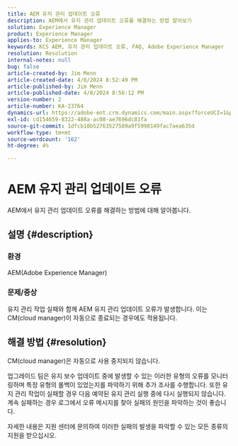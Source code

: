 ```yaml
---
title: AEM 유지 관리 업데이트 오류
description: AEM에서 유지 관리 업데이트 오류를 해결하는 방법 알아보기
solution: Experience Manager
product: Experience Manager
applies-to: Experience Manager
keywords: KCS AEM, 유지 관리 업데이트 오류, FAQ, Adobe Experience Manager
resolution: Resolution
internal-notes: null
bug: false
article-created-by: Jim Menn
article-created-date: 4/8/2024 8:52:49 PM
article-published-by: Jim Menn
article-published-date: 4/8/2024 8:56:12 PM
version-number: 2
article-number: KA-23764
dynamics-url: https://adobe-ent.crm.dynamics.com/main.aspx?forceUCI=1&pagetype=entityrecord&etn=knowledgearticle&id=c7541cf3-e9f5-ee11-a1fe-6045bd006268
exl-id: cd154659-8322-488a-ac08-ae7696dc81fa
source-git-commit: 1dfcb10b52763527589a9f5998149fac7aea635d
workflow-type: tm+mt
source-wordcount: '162'
ht-degree: 4%

---
```


# AEM 유지 관리 업데이트 오류


AEM에서 유지 관리 업데이트 오류를 해결하는 방법에 대해 알아봅니다.

## 설명 {#description}


### 환경

AEM(Adobe Experience Manager)

### 문제/증상

유지 관리 작업 실패와 함께 AEM 유지 관리 업데이트 오류가 발생합니다. 이는 CM(cloud manager)이 자동으로 종료되는 경우에도 적용됩니다.


## 해결 방법 {#resolution}


CM(cloud manager)은 자동으로 사용 중지되지 않습니다.

업그레이드 팀은 유지 보수 업데이트 중에 발생할 수 있는 이러한 유형의 오류를 모니터링하며 특정 유형의 롤백이 있었는지를 파악하기 위해 추가 조사를 수행합니다.
또한 유지 관리 작업이 실패할 경우 다음 예약된 유지 관리 실행 중에 다시 실행되지 않습니다. 계속 실패하는 경우 로그에서 오류 메시지를 찾아 실패의 원인을 파악하는 것이 좋습니다.

자세한 내용은 지원 센터에 문의하여 이러한 실패의 발생을 파악할 수 있는 모든 종류의 지원을 받으십시오.
